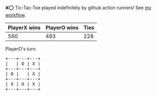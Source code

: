 :x::o: Tic-Tac-Toe played indefinitely by github action runners! See [my workflow](.github/workflows/play.yaml).

|PlayerX wins|PlayerO wins|Ties|
|-|-|-|
|560|493|228|

PlayerO's turn.

<pre>
+---+---+---+
|   | O | X |
+---+---+---+
| O |   | X |
+---+---+---+
| X | O | X |
+---+---+---+
</pre>